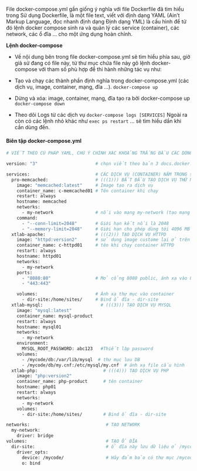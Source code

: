 File docker-compose.yml gần giống ý nghĩa với file Dockerfile đã tìm hiểu trong Sử dụng Dockerfile, là một file text, viết với định dạng YAML (Ain’t Markup Language, đọc nhanh định dạng Định dạng YML) là cấu hình để tử đó lệnh docker compose sinh ra và quản lý các service (container), các network, các ổ đĩa ... cho một ứng dụng hoàn chỉnh.

**Lệnh docker-compose**

- Về nội dung bên trong file docker-compose.yml sẽ tìm hiểu phía sau, giờ giả sử đang có file này, từ thư mục chứa file này gõ lệnh docker-compose với tham số phù hợp để thi hành những tác vụ như:

- Tạo và chạy các thành phần định nghĩa trong docker-compose.yml (các dịch vụ, image, container, mạng, đĩa ...).
    ```docker-compose up```
- Dừng và xóa: image, container, mạng, đĩa tạo ra bởi docker-compose up
    ```docker-compose down```
- Theo dõi Logs từ các dịch vụ
    ```docker-compose logs [SERVICES]```
Ngoài ra còn có các lệnh nhỏ khác như ```exec ps restart``` ... sẽ tìm hiều dần khi cần dùng đến.

#### Biên tập docker-compose.yml
``` sh
# VIẾT THEO CÚ PHÁP YAML, CHÚ Ý CHÍNH XÁC KHOẢNG TRẮNG ĐẦU CÁC DÒNG

version: "3"                      # chọn viết theo bản 3 docs.docker.com/compose/compose-file/

services:                         # CÁC DỊCH VỤ (CONTAINER) NĂM TRONG services
  pro-memcached:                  # (((1))) BẮT ĐẦU TẠO DỊCH VỤ THỨ NHẤT
    image: "memcached:latest"     # Image tạo ra dịch vụ
    container_name: c-memcached01 # Tên container khi chạy
    restart: always
    hostname: memcached
    networks:
      - my-network                # nối vào mạng my-network (tạo mạng này ở dưới)
    command:
      - "--conn-limit=2048"       # Giới hạn kết nối là 2048
      - "--memory-limit=2048"     # Giới hạn cho phép dùng tới 4096 MB bộ nhớ làm cache
  xtlab-apache:                   # (((2))) TẠO DỊCH VỤ HTTPD
    image: "httpd:version2"       # sử dụng image custome lại ở trên để tạo container
    container_name: c-httpd01     # tên khi chạy container HTTPD
    restart: always
    hostname: httpd01
    networks:
      - my-network
    ports:
      - "8080:80"                 # Mở cổng 8080 public, ánh xạ vào 80
      - "443:443"

    volumes:                      # Ánh xạ thự mục vào container
      - dir-site:/home/sites/     # Bind ổ đĩa - dir-site
  xtlab-mysql:                      # (((3))) TẠO DỊCH VỤ MYSQL
    image: "mysql:latest"
    container_name: mysql-product
    restart: always
    hostname: mysql01
    networks:
      - my-network
    environment:
      MYSQL_ROOT_PASSWORD: abc123   #Thiết lập password
    volumes:
      - /mycode/db:/var/lib/mysql  # thư mục lưu DB
      - /mycode/db/my.cnf:/etc/mysql/my.cnf  # ánh xạ file cấu hình
  xtlab-php:                         # (((4))) TẠO DỊCH VỤ PHP
    image: "php:version2"
    container_name: php-product      # tên container
    hostname: php01
    restart: always
    networks:
      - my-network
    volumes:
      - dir-site:/home/sites/        # Bind ổ đĩa - dir-site

networks:                             # TẠO NETWORK
  my-network:
    driver: bridge
volumes:                              # TẠO Ổ ĐĨA
  dir-site:                           # ổ đĩa này lưu dữ liệu ở /mycode/
    driver_opts:
      device: /mycode/                # Hãy đảm bảo có thư mục /mycode/default
      o: bind
```